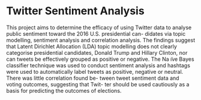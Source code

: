 # Twitter Sentiment Analysis

This project aims to determine the efficacy of using Twitter data to analyse public sentiment toward the 2016 U.S. presidential can- didates via topic modelling, sentiment analysis and correlation analysis. The findings suggest that Latent Dirichlet Allocation (LDA) topic modelling does not clearly categorise presidential candidates, Donald Trump and Hillary Clinton, nor can tweets be effectively grouped as positive or negative. The Na ̈ıve Bayes classifier technique was used to conduct sentiment analysis and hashtags were used to automatically label tweets as positive, negative or neutral. There was little correlation found be- tween tweet sentiment data and voting outcomes, suggesting that Twit- ter should be used cautiously as a basis for predicting the outcomes of elections.
